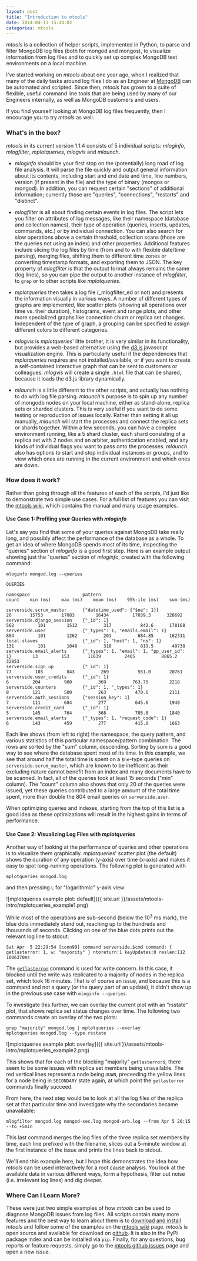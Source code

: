 ```yaml
---
layout: post
title: "Introduction to mtools"
date: 2014-04-13 15:44:02
categories: mtools
---
```


_mtools_ is a collection of helper scripts, implemented in Python, to parse and filter MongoDB log files (both for mongod and mongos), to visualize information from log files and to quickly set up complex MongoDB test environments on a local machine.

I've started working on _mtools_ about one year ago, when I realized that many of the daily tasks around log files I do as an Engineer at [MongoDB][mongodb] can be automated and scripted. Since then, _mtools_ has grown to a suite of flexible, useful command line tools that are being used by many of our Engineers internally, as well as MongoDB customers and users.

If you find yourself looking at MongoDB log files frequently, then I encourage you to try _mtools_ as well.


### What's in the box?

_mtools_ in its current version 1.1.4 consists of 5 individual scripts: _mloginfo_, _mlogfilter_, _mplotqueries_, _mlogvis_ and _mlaunch_.

* _mloginfo_ should be your first stop on the (potentially) long road of log file analysis. It will parse the file quickly and output general information about its contents, including start and end date and time, line numbers, version (if present in the file) and the type of binary (mongos or mongod). In addition, you can request certain "sections" of additional information; currently those are "queries", "connections", "restarts" and "distinct".

* _mlogfilter_ is all about finding certain events in log files. The script lets you filter on attributes of log messages, like their namespace (database and collection names), their type of operation (queries, inserts, updates, commands, etc.) or by individual connection. You can also search for slow operations above a certain threshold, collection scans (those are the queries not using an index) and other properties. Additional features include slicing the log files by time (from and to with flexible date/time parsing), merging files, shifting them to different time zones or converting timestamp formats, and exporting them to JSON. The key property of _mlogfilter_ is that the output format always remains the same (log lines), so you can pipe the output to another instance of _mlogfilter_, to `grep` or to other scripts like _mplotqueries_. 

* _mplotqueries_ then takes a log file (_mlogfilter_ed or not) and presents the information visually in various ways. A number of different types of graphs are implemented, like scatter plots (showing all operations over time vs. their duration), histograms, event and range plots, and other more specialized graphs like connection churn or replica set changes. Independent of the type of graph, a grouping can be specified to assign different colors to different categories. 

* _mlogvis_ is _mplotqueries_' litte brother, it is very similar in its functionality, but provides a web-based alternative using the [d3.js][d3] javascript visualization engine. This is particularly useful if the dependencies that _mplotqueries_ requires are not installed/available, or if you want to create a self-contained interactive graph that can be sent to customers or colleagues. _mlogvis_ will create a single `.html` file that can be shared, because it loads the d3.js library dynamically.

* _mlaunch_ is a little different to the other scripts, and actually has nothing to do with log file parsing. _mlaunch_'s purpose is to spin up any number of mongodb nodes on your local machine, either as stand-alone, replica sets or sharded clusters. This is very useful if you want to do some testing or reproduction of issues locally. Rather than setting it all up manually, _mlaunch_ will start the processes and connect the replica sets or shards together. Within a few seconds, you can have a complex environment running, like a 5 shard cluster, each shard consisting of a replica set with 2 nodes and an arbiter, authentication enabled, and any kinds of individual flags you want to pass onto the processes. _mlaunch_ also has options to start and stop individual instances or groups, and to view which ones are running in the current environment and which ones are down.



### How does it work?

Rather than going through all the features of each of the scripts, I'd just like to demonstrate two simple use cases. For a full list of features you can visit the [mtools wiki][wiki], which contains the manual and many usage examples. 

#### Use Case 1: Profiling your Queries with _mloginfo_

Let's say you find that some of your queries against MongoDB take really long, and possibly affect the performance of the database as a whole. To get an idea of where MongoDB spends most of its time, inspecting the "queries" section of _mloginfo_ is a good first step. Here is an example output showing just the "queries" section of _mloginfo_, created with the following command:

```
mloginfo mongod.log --queries
```

```
QUERIES

namespace                    pattern                                        count    min (ms)    max (ms)    mean (ms)    95%-ile (ms)    sum (ms)

serverside.scrum_master      {"datetime_used": {"$ne": 1}}                     20       15753       17083        16434         17039.3      328692
serverside.django_session    {"_id": 1}                                       562         101        1512          317           842.6      178168
serverside.user              {"_types": 1, "emails.email": 1}                 804         101        1262          201          684.85      162311
local.slaves                 {"_id": 1, "host": 1, "ns": 1}                   131         101        1048          310           819.5       40738
serverside.email_alerts      {"_types": 1, "email": 1, "pp_user_id": 1}        13         153       11639         2465          8865.2       32053
serverside.sign_up           {"_id": 1}                                        77         103         843          269           551.0       20761
serverside.user_credits      {"_id": 1}                                         6         204         900          369          763.75        2218
serverside.counters          {"_id": 1, "_types": 1}                            8         121         500          263           470.6        2111
serverside.auth_sessions     {"session_key": 1}                                 7         111         684          277           645.6        1940
serverside.credit_card       {"_id": 1}                                         5         145         764          368           705.0        1840
serverside.email_alerts      {"_types": 1, "request_code": 1}                   6         143         459          277           415.0        1663
```

Each line shows (from left to right) the namespace, the query pattern, and various statistics of this particular namespace/pattern combination. The rows are sorted by the "sum" column, descending. Sorting by sum is a good way to see where the database spent most of its time. In this example, we see that around half the total time is spent on a `$ne`-type queries on `serverside.scrum_master`, which are known to be inefficent as their excluding nature cannot benefit from an index and many documents have to be scanned. In fact, all of the queries took at least 15 seconds ("min" column). The "count" column also shows that only 20 of the queries were issued, yet these queries contributed to a large amount of the total time spent, more than double the 804 email queries on `serverside.user`. 

When optimizing queries and indexes, starting from the top of this list is a good idea as these optimizations will result in the highest gains in terms of performance.

#### Use Case 2: Visualizing Log Files with _mplotqueries_

Another way of looking at the performance of queries and other operations is to visualize them graphically. _mplotqueries_' scatter plot (the default) shows the duration of any operation (y-axis) over time (x-axis) and makes it easy to spot long-running operations. The following plot is generated with 

```
mplotqueries mongod.log
```
and then pressing `L` for "logarithmic" y-axis view:

![mplotqueries example plot: default]({{ site.url }}/assets/mtools-intro/mplotqueries_example1.png)

While most of the operations are sub-second (below the $10^3$ ms mark), the blue dots immediately stand out, reaching up to the hundreds and thousands of seconds. Clicking on one of the blue dots prints out the relevant log line to stdout:

```
Sat Apr  5 22:29:54 [conn99] command serverside.$cmd command: { getlasterror: 1, w: "majority" } ntoreturn:1 keyUpdates:0 reslen:112 1006370ms
```

The [`getlasterror`][getlasterror] command is used for write concern. In this case, it blocked until the write was replicated to a majority of nodes in the replica set, which took 16 minutes. That is of course an issue, and because this is a command and not a query (or the query part of an update), it didn't show up in the previous use case with `mloginfo --queries`. 

To investigate this further, we can overlay the current plot with an "rsstate" plot, that shows replica set status changes over time. The following two commands create an overlay of the two plots:

```
grep "majority" mongod.log | mplotqueries --overlay
mplotqueries mongod.log --type rsstate
```

![mplotqueries example plot: overlay]({{ site.url }}/assets/mtools-intro/mplotqueries_example2.png)

This shows that for each of the blocking "majority" `getlasterror`s, there seem to be some issues with replica set members being unavailable. The red vertical lines represent a node being `DOWN`, preceeding the yellow lines for a node being in `SECONDARY` state again, at which point the `getlasterror` commands finally succeed.

From here, the next step would be to look at all the log files of the replica set at that particular time and investigate why the secondaries became unavailable:

```
mlogfilter mongod.log mongod-sec.log mongod-arb.log --from Apr 5 20:15 --to +5min
```

This last command merges the log files of the three replica set members by time, each line prefixed with the filename, slices out a 5-minute window at the first instance of the issue and prints the lines back to stdout. 

We'll end this example here, but I hope this demonstrates the idea how _mtools_ can be used interactively for a root cause analysis. You look at the available data in various different ways, form a hypothesis, filter out noise (i.e. irrelevant log lines) and dig deeper.


### Where Can I Learn More?

These were just two simple examples of how _mtools_ can be used to diagnose MongoDB issues from log files. All scripts contain many more features and the best way to learn about them is to [download and install][install] _mtools_ and follow some of the examples on the [mtools wiki][wiki] page. _mtools_ is open source and available for download on [github][github]. It is also in the PyPi package index and can be installed via `pip`. Finally, for any questions, bug reports or feature requests, simply go to the [mtools github issues][issues] page and open a new issue. 


[d3]: http://d3js.org
[mongodb]: http://www.mongodb.com
[install]: https://github.com/rueckstiess/mtools/blob/master/INSTALL.md
[github]: https://github.com/rueckstiess/mtools
[wiki]: https://github.com/rueckstiess/mtools/wiki
[issues]: https://github.com/rueckstiess/mtools/issues
[getlasterror]: http://docs.mongodb.org/manual/reference/command/getLastError/



